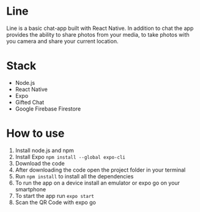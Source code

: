 <h1>Line</h1>

Line is a basic chat-app built with React Native. In addition to chat the app provides the ability to share photos from your media, to take photos with you camera and share your current location.


<h1>Stack</h1>

- Node.js
- React Native
- Expo
- Gifted Chat
- Google Firebase Firestore

<h1>How to use</h1>

1. Install node.js and npm
2. Install Expo `npm install --global expo-cli`
3. Download the code
4. After downloading the code open the project folder in your terminal
5. Run `npm install` to install all the dependencies
6. To run the app on a device install an emulator or expo go on your smartphone
7. To start the app run `expo start`
8. Scan the QR Code with expo go